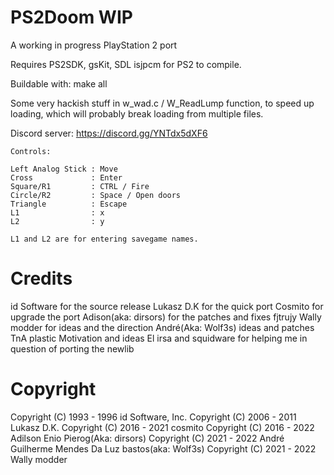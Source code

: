 PS2Doom WIP
===========

A working in progress PlayStation 2 port

Requires PS2SDK, gsKit, SDL isjpcm for PS2 to compile.

Buildable with: make all

Some very hackish stuff in w_wad.c / W_ReadLump function, to speed up loading,
which will probably break loading from multiple files.

Discord server: https://discord.gg/YNTdx5dXF6

```
Controls:

Left Analog Stick : Move
Cross             : Enter 
Square/R1         : CTRL / Fire
Circle/R2         : Space / Open doors
Triangle          : Escape
L1                : x
L2                : y 

L1 and L2 are for entering savegame names.  
```
Credits
===========
id Software for the source release 
Lukasz D.K for the quick port
Cosmito for upgrade the port 
Adison(aka: dirsors) for the patches and fixes
fjtrujy 
Wally modder for ideas and the direction 
André(Aka: Wolf3s) ideas and patches
TnA plastic Motivation and ideas
El irsa and squidware for helping me in question of porting the newlib

Copyright
==============
Copyright (C) 1993 - 1996 id Software, Inc.
Copyright (C) 2006 - 2011 Lukasz D.K.
Copyright (C) 2016 - 2021 cosmito 
Copyright (C) 2016 - 2022 Adilson Enio Pierog(Aka: dirsors)
Copyright (C) 2021 - 2022 André Guilherme Mendes Da Luz bastos(aka: Wolf3s)
Copyright (C) 2021 - 2022 Wally modder 

